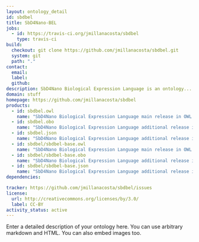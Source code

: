 ```yaml
---
layout: ontology_detail
id: sbdbel
title: SbD4Nano-BEL
jobs:
  - id: https://travis-ci.org/jmillanacosta/sbdbel
    type: travis-ci
build:
  checkout: git clone https://github.com/jmillanacosta/sbdbel.git
  system: git
  path: "."
contact:
  email: 
  label: 
  github: 
description: SbD4Nano Biological Expression Language is an ontology...
domain: stuff
homepage: https://github.com/jmillanacosta/sbdbel
products:
  - id: sbdbel.owl
    name: "SbD4Nano Biological Expression Language main release in OWL format"
  - id: sbdbel.obo
    name: "SbD4Nano Biological Expression Language additional release in OBO format"
  - id: sbdbel.json
    name: "SbD4Nano Biological Expression Language additional release in OBOJSon format"
  - id: sbdbel/sbdbel-base.owl
    name: "SbD4Nano Biological Expression Language main release in OWL format"
  - id: sbdbel/sbdbel-base.obo
    name: "SbD4Nano Biological Expression Language additional release in OBO format"
  - id: sbdbel/sbdbel-base.json
    name: "SbD4Nano Biological Expression Language additional release in OBOJSon format"
dependencies:

tracker: https://github.com/jmillanacosta/sbdbel/issues
license:
  url: http://creativecommons.org/licenses/by/3.0/
  label: CC-BY
activity_status: active
---
```


Enter a detailed description of your ontology here. You can use arbitrary markdown and HTML.
You can also embed images too.

